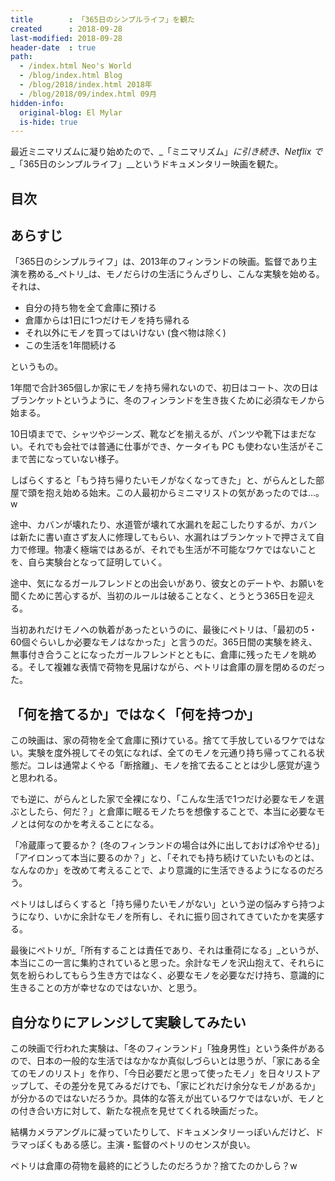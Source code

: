 ```yaml
---
title        : 「365日のシンプルライフ」を観た
created      : 2018-09-28
last-modified: 2018-09-28
header-date  : true
path:
  - /index.html Neo's World
  - /blog/index.html Blog
  - /blog/2018/index.html 2018年
  - /blog/2018/09/index.html 09月
hidden-info:
  original-blog: El Mylar
  is-hide: true
---
```


最近ミニマリズムに凝り始めたので、_「ミニマリズム」_に引き続き、Netflix で__「365日のシンプルライフ」__というドキュメンタリー映画を観た。

## 目次

## あらすじ

「365日のシンプルライフ」は、2013年のフィンランドの映画。監督であり主演を務める_ペトリ_は、モノだらけの生活にうんざりし、こんな実験を始める。それは、

- 自分の持ち物を全て倉庫に預ける
- 倉庫からは1日に1つだけモノを持ち帰れる
- それ以外にモノを買ってはいけない (食べ物は除く)
- この生活を1年間続ける

というもの。

1年間で合計365個しか家にモノを持ち帰れないので、初日はコート、次の日はブランケットというように、冬のフィンランドを生き抜くために必須なモノから始まる。

10日頃までで、シャツやジーンズ、靴などを揃えるが、パンツや靴下はまだない。それでも会社では普通に仕事ができ、ケータイも PC も使わない生活がそこまで苦になっていない様子。

しばらくすると「もう持ち帰りたいモノがなくなってきた」と、がらんとした部屋で頭を抱え始める始末。この人最初からミニマリストの気があったのでは…。w

途中、カバンが壊れたり、水道管が壊れて水漏れを起こしたりするが、カバンは新たに書い直さず友人に修理してもらい、水漏れはブランケットで押さえて自力で修理。物凄く極端ではあるが、それでも生活が不可能なワケではないことを、自ら実験台となって証明していく。

途中、気になるガールフレンドとの出会いがあり、彼女とのデートや、お願いを聞くために苦心するが、当初のルールは破ることなく、とうとう365日を迎える。

当初あれだけモノへの執着があったというのに、最後にペトリは、「最初の5・60個ぐらいしか必要なモノはなかった」と言うのだ。365日間の実験を終え、無事付き合うことになったガールフレンドとともに、倉庫に残ったモノを眺める。そして複雑な表情で荷物を見届けながら、ペトリは倉庫の扉を閉めるのだった。

## 「何を捨てるか」ではなく「何を持つか」

この映画は、家の荷物を全て倉庫に預けている。捨てて手放しているワケではない。実験を度外視してその気になれば、全てのモノを元通り持ち帰ってこれる状態だ。コレは通常よくやる「断捨離」、モノを捨て去ることとは少し感覚が違うと思われる。

でも逆に、がらんとした家で全裸になり、「こんな生活で1つだけ必要なモノを選ぶとしたら、何だ？」と倉庫に眠るモノたちを想像することで、本当に必要なモノとは何なのかを考えることになる。

「冷蔵庫って要るか？ (冬のフィンランドの場合は外に出しておけば冷やせる)」「アイロンって本当に要るのか？」と、「それでも持ち続けていたいものとは、なんなのか」を改めて考えることで、より意識的に生活できるようになるのだろう。

ペトリはしばらくすると「持ち帰りたいモノがない」という逆の悩みすら持つようになり、いかに余計なモノを所有し、それに振り回されてきていたかを実感する。

最後にペトリが_「所有することは責任であり、それは重荷になる」_というが、本当にこの一言に集約されていると思った。余計なモノを沢山抱えて、それらに気を紛らわしてもらう生き方ではなく、必要なモノを必要なだけ持ち、意識的に生きることの方が幸せなのではないか、と思う。

## 自分なりにアレンジして実験してみたい

この映画で行われた実験は、「冬のフィンランド」「独身男性」という条件があるので、日本の一般的な生活ではなかなか真似しづらいとは思うが、「家にある全てのモノのリスト」を作り、「今日必要だと思って使ったモノ」を日々リストアップして、その差分を見てみるだけでも、「家にどれだけ余分なモノがあるか」が分かるのではないだろうか。具体的な答えが出ているワケではないが、モノとの付き合い方に対して、新たな視点を見せてくれる映画だった。

結構カメラアングルに凝っていたりして、ドキュメンタリーっぽいんだけど、ドラマっぽくもある感じ。主演・監督のペトリのセンスが良い。

ペトリは倉庫の荷物を最終的にどうしたのだろうか？捨てたのかしら？w
